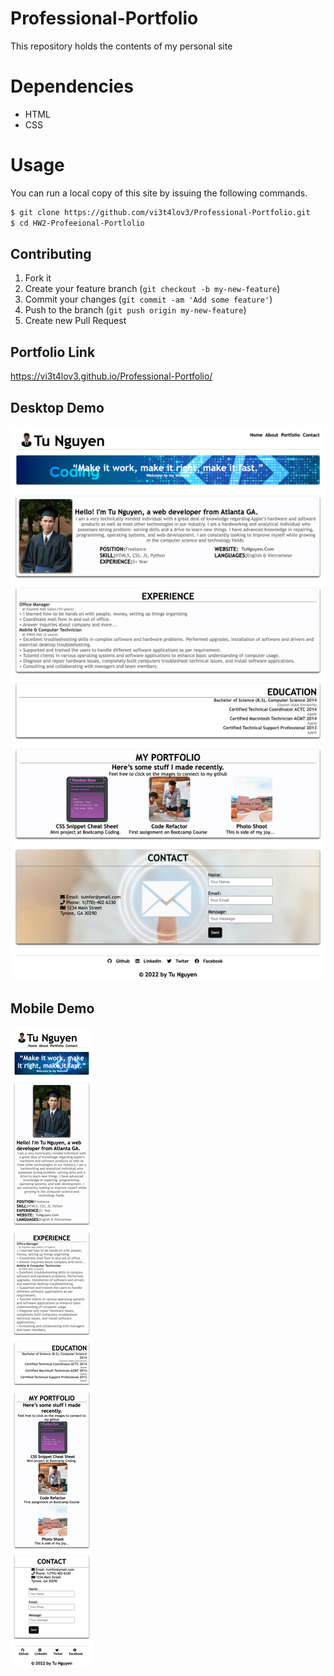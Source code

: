 # Professional-Portfolio
This repository holds the contents of my personal site
# Dependencies
 - HTML
 - CSS
 # Usage
 You can run a local copy of this site by issuing the following commands. 
```bash
$ git clone https://github.com/vi3t4lov3/Professional-Portfolio.git
$ cd HW2-Profeeional-Portlolio
```
## Contributing
1. Fork it
2. Create your feature branch (`git checkout -b my-new-feature`)
3. Commit your changes (`git commit -am 'Add some feature'`)
4. Push to the branch (`git push origin my-new-feature`)
5. Create new Pull Request
## Portfolio Link
 https://vi3t4lov3.github.io/Professional-Portfolio/
## Desktop Demo
![imagename](./images/Desktop.png)
## Mobile Demo
![imagename](./images/Mobile.png)
